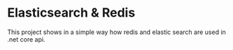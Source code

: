 # Elasticsearch & Redis
This project shows in a simple way how redis and elastic search are used in .net core api.
